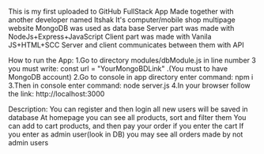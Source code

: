 This is my first uploaded to GitHub FullStack App 
Made together with another developer named Itshak 
It's computer/mobile shop multipage website 
MongoDB was used as data base
Server part was made with NodeJs+Express+JavaScript
Client part was made with Vanila JS+HTML+SCC
Server and client communicates between them with API

How to run the App:
1.Go to directory modules/dbModule.js in line number 3 you must write: const url = "YourMongoBDLink" .(You must to have MongoDB account)
2.Go to console in app directory enter command: npm i
3.Then in console enter command: node server.js
4.In your browser follow the link: http://localhost:3000

Description:
You can register and then login all new users will be saved in database
At homepage you can see all products, sort and filter them
You can add to cart products, and then pay your order if you enter the cart
If you enter as admin user(look in DB) you may see all orders made by not admin users
